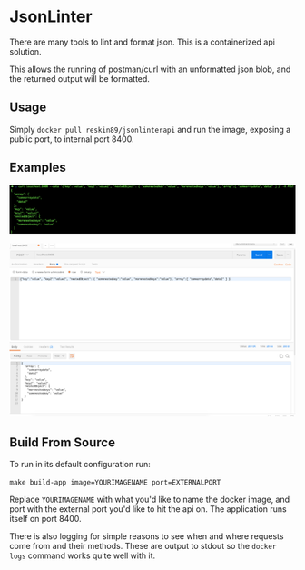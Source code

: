 # JsonLinter
There are many tools to lint and format json.  This is a containerized api solution.  

This allows the running of postman/curl with an unformatted json blob, and the returned output will be formatted.


## Usage
Simply `docker pull reskin89/jsonlinterapi` and run the image, exposing a public port, to internal port 8400.

## Examples

![Using Curl](jsonlint.png)

![Using Postman](postman.png)

## Build From Source
To run in its default configuration run:

`make build-app image=YOURIMAGENAME port=EXTERNALPORT`

Replace `YOURIMAGENAME` with what you'd like to name the docker image, and port with the external port you'd like to hit the api on.  The application runs itself on port 8400.

There is also logging for simple reasons to see when and where requests come from and their methods.  These are output to stdout so the `docker logs` command works quite well with it.
